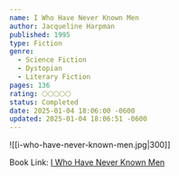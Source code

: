 ```yaml
---
name: I Who Have Never Known Men
author: Jacqueline Harpman
published: 1995
type: Fiction
genre:
  - Science Fiction
  - Dystopian
  - Literary Fiction
pages: 136
rating: 🌕🌕🌕🌕🌕
status: Completed
date: 2025-01-04 18:06:00 -0600
updated: 2025-01-04 18:06:51 -0600
---
```


![[i-who-have-never-known-men.jpg|300]]

Book Link: [I Who Have Never Known Men](https://www.goodreads.com/book/show/43208407-i-who-have-never-known-men)

